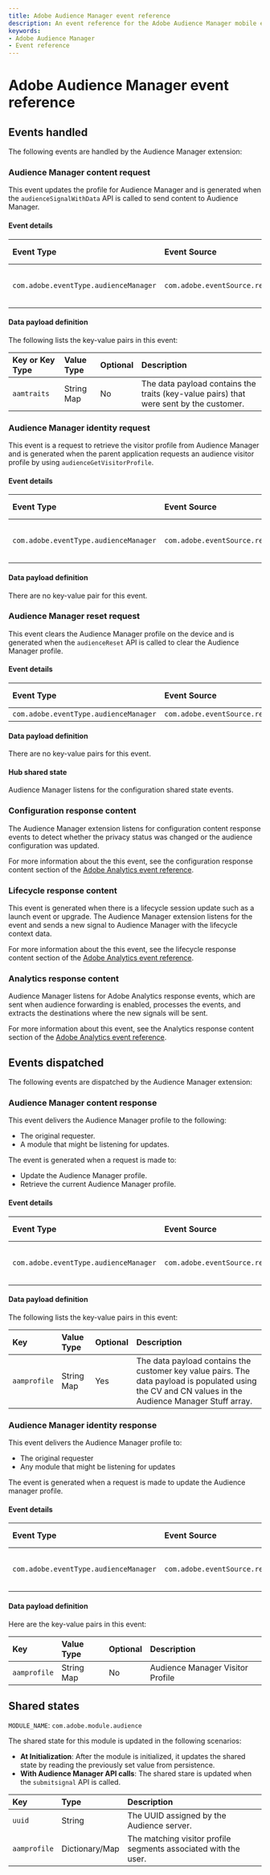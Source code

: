 ```yaml
---
title: Adobe Audience Manager event reference
description: An event reference for the Adobe Audience Manager mobile extension.
keywords:
- Adobe Audience Manager
- Event reference
---
```



# Adobe Audience Manager event reference

## Events handled

The following events are handled by the Audience Manager extension:

### Audience Manager content request

This event updates the profile for Audience Manager and is generated when the `audienceSignalWithData` API is called to send content to Audience Manager.

#### Event details

| **Event Type** | **Event Source** | **Paired** | **Paired Event** |
| :--- | :--- | :--- | :--- |
| `com.adobe.eventType.audienceManager` | `com.adobe.eventSource.requestContent` | Yes | ​[Audience Manager Content Response](#audience-manager-content-response)​ |

#### Data payload definition

The following lists the key-value pairs in this event:

| **Key or Key Type** | **Value Type** | **Optional** | **Description** |
| :--- | :--- | :--- | :--- |
| `aamtraits` | String Map | No | The data payload contains the traits (key-value pairs) that were sent by the customer. |

### Audience Manager identity request

This event is a request to retrieve the visitor profile from Audience Manager and is generated when the parent application requests an audience visitor profile by using `audienceGetVisitorProfile`.

#### Event details

| **Event Type** | **Event Source** | **Paired** | **Paired Event** |
| :--- | :--- | :--- | :--- |
| `com.adobe.eventType.audienceManager` | `com.adobe.eventSource.requestIdentity` | Yes | ​[Audience Manager identity response](#audience-manager-identity-response)​ |

#### Data payload definition

There are no key-value pair for this event.

### Audience Manager reset request

This event clears the Audience Manager profile on the device and is generated when the `audienceReset` API is called to clear the Audience Manager profile.

#### Event details

| **Event Type** | **Event Source** | **Paired** | **Paired Event** |
| :--- | :--- | :--- | :--- |
| `com.adobe.eventType.audienceManager` | `com.adobe.eventSource.requestReset` | No | N/A |

#### Data payload definition

There are no key-value pairs for this event.

#### Hub shared state

Audience Manager listens for the configuration shared state events.

### Configuration response content

The Audience Manager extension listens for configuration content response events to detect whether the privacy status was changed or the audience configuration was updated.

For more information about the this event, see the configuration response content section of the [Adobe Analytics event reference](../adobe-analytics/event-reference.md#configuration-response-content)​.

### Lifecycle response content

This event is generated when there is a lifecycle session update such as a launch event or upgrade. The Audience Manager extension listens for the event and sends a new signal to Audience Manager with the lifecycle context data.

For more information about the this event, see the lifecycle response content section of the [Adobe Analytics event reference](../adobe-analytics/event-reference.md#lifecycle-response-content).

### Analytics response content

Audience Manager listens for Adobe Analytics response events, which are sent when audience forwarding is enabled, processes the events, and extracts the destinations where the new signals will be sent.

For more information about this event, see the Analytics response content section of the [Adobe Analytics event reference](../adobe-analytics/event-reference.md#analytics-response-content).

## Events dispatched

The following events are dispatched by the Audience Manager extension:

### Audience Manager content response

This event delivers the Audience Manager profile to the following:

* The original requester.
* A module that might be listening for updates.

The event is generated when a request is made to:

* Update the Audience Manager profile.
* Retrieve the current Audience Manager profile.

#### Event details

| **Event Type** | **Event Source** | **Paired** | **Paired Event** |
| :--- | :--- | :--- | :--- |
| `com.adobe.eventType.audienceManager` | `com.adobe.eventSource.responseContent` | Yes | ​[Audience Manager Content Request](#audience-manager-content-request)​ |

#### Data payload definition

The following lists the key-value pairs in this event:

| **Key** | **Value Type** | **Optional** | **Description** |
| :--- | :--- | :--- | :--- |
| `aamprofile` | String Map | Yes | The data payload contains the customer key value pairs. The data payload is populated using the CV and CN values in the Audience Manager Stuff array. |

### Audience Manager identity response

This event delivers the Audience Manager profile to:

* The original requester
* Any module that might be listening for updates

The event is generated when a request is made to update the Audience manager profile.

#### Event details

| **Event Type** | **Event Source** | **Paired** | **Paired Event** |
| :--- | :--- | :--- | :--- |
| `com.adobe.eventType.audienceManager` | `com.adobe.eventSource.responseIdentity` | Yes | ​[Audience Manager identity request](#audience-manager-identity-request)​ |

#### Data payload definition

Here are the key-value pairs in this event:

| **Key** | **Value Type** | **Optional** | **Description** |
| :--- | :--- | :--- | :--- |
| `aamprofile` | String Map | No | Audience Manager Visitor Profile |

## Shared states

`MODULE_NAME`: `com.adobe.module.audience`

The shared state for this module is updated in the following scenarios:

* **At Initialization**: After the module is initialized, it updates the shared state by reading the previously set value from persistence.
* **With Audience Manager API calls**: The shared stare is updated when the `submitsignal` API is called.

| Key | Type | Description |
| :--- | :--- | :--- |
| `uuid` | String | The UUID assigned by the Audience server. |
| `aamprofile` | Dictionary/Map | The matching visitor profile segments associated with the user. |

